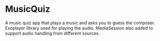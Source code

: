 # MusicQuiz
A music quiz app that plays a music and asks you to guess the composer. Exoplayer library used for playing the audio. MediaSession also added to support audio handling from different sources.
